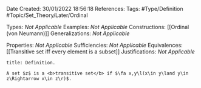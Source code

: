 <div class="topSpace"></div>

Date Created: 30/01/2022 18:56:18
References:
Tags: #Type/Definition #Topic/Set_Theory/Later/Ordinal

Types: <i>Not Applicable</i>
Examples: <i>Not Applicable</i>
Constructions: [[Ordinal (von Neumann)]]
Generalizations: <i>Not Applicable</i>

Properties: <i>Not Applicable</i>
Sufficiencies: <i>Not Applicable</i>
Equivalences: [[Transitive set iff every element is a subset]]
Justifications: <i>Not Applicable</i>

``` ad-Definition
title: Definition.

A set $z$ is a <b>transitive set</b> if $\fa x,y\l(x\in y\land y\in z\Rightarrow x\in z\r)$.

```
